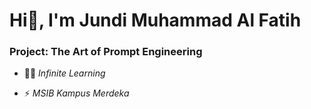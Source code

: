 <h1>Hi👋, I'm Jundi Muhammad Al Fatih</h1>

<h3>Project: The Art of Prompt Engineering</h3>

- 👨‍💻 *Infinite Learning*

- ⚡ *MSIB Kampus Merdeka*
